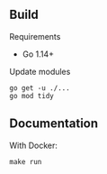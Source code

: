 ## Build

Requirements

* Go 1.14+

Update modules

```shell
go get -u ./...
go mod tidy
```

## Documentation

With Docker:

```shell
make run
```
